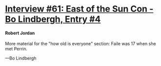 # [Interview #61: East of the Sun Con - Bo Lindbergh, Entry #4](https://www.theoryland.com/intvmain.php?i=61#4)

#### Robert Jordan

More material for the "how old is everyone" section: Faile was 17 when she met Perrin.

—Bo Lindbergh

